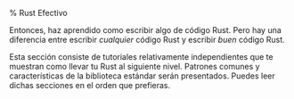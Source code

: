 % Rust Efectivo

Entonces, haz aprendido como escribir algo de código Rust. Pero hay una diferencia entre escribir *cualquier* código Rust y escribir *buen* código Rust.

Esta sección consiste de tutoriales relativamente independientes que te muestran como llevar tu Rust al siguiente nivel. Patrones comunes y características de la biblioteca estándar serán presentados. Puedes leer dichas secciones en el orden que prefieras.

